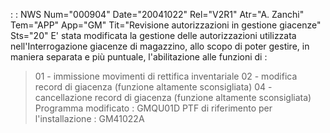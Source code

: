  :  : NWS Num="000904" Date="20041022" Rel="V2R1" Atr="A. Zanchi" Tem="APP" App="GM" Tit="Revisione autorizzazioni in gestione giacenze" Sts="20"
E' stata modificata la gestione delle autorizzazioni utilizzata nell'Interrogazione giacenze di magazzino, allo scopo di poter gestire, in maniera separata e più puntuale, l'abilitazione alle funzioni di : 
> 01 - immissione movimenti di rettifica inventariale
> 02 - modifica record di giacenza (funzione altamente sconsigliata)
> 04 - cancellazione record di giacenza (funzione altamente sconsigliata) 
Programma modificato :  GMQU01D
PTF di riferimento per l'installazione :  GM41022A
